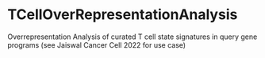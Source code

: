# TCellOverRepresentationAnalysis
Overrepresentation Analysis of curated T cell state signatures in query gene programs (see Jaiswal Cancer Cell 2022 for use case)
